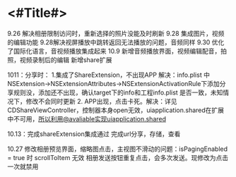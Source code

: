 #  <#Title#>

9.26 解决相册限制访问时，重新选择的照片没能及时刷新
9.28 集成图片，视频的编辑功能
9.28解决视屏播放中跳转返回无法播放的问题，音频同样
9.30 优化了国际化语言，音视频播放集成起来
10.9 新增音频播放界面，视频编辑配音，拍照，视频录制后的编辑
        新增share扩展

1011：分享时：
1.集成了ShareExtension，不出现APP
解决：info.plist 中NSExtension->NSExtensionAttributes->NSExtensionActivationRule下添加分享规则没，添加还不出现，确认target下的info和工程info.plist 是否一致，未知情况下，修改不会同时更新
2. APP出现，点击卡死。解决：详见CDShareViewController，控制器本身open无效，uiapplication.shared在扩展中不可用，所以利用@avaliable实现uiapplication.shared

10.13：完成shareExtension集成通过
            完成url分享，存储，查看

10.27 修改相册预览界面，缩略图点击，主视图不滑动的问题：isPagingEnabled = true 时 scrollToItem 无效
            相册发送按钮重复点击，会多次发送。现修改为点击一次就禁用
            
